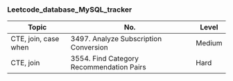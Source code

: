 ### Leetcode_database_MySQL_tracker

|      Topic      | No. | Level |
|-----------------|-----------------|-----------------|
| CTE, join, case when  | 3497. Analyze Subscription Conversion    | Medium  |
| CTE, join    | 3554. Find Category Recommendation Pairs	   | Hard  |

